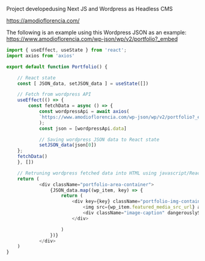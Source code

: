 Project developedusing Next JS and Wordpress as Headless CMS

https://amodioflorencia.com/

The following is an example using this Wordpress JSON as an example:
https://www.amodioflorencia.com/wp-json/wp/v2/portfolio?_embed


``` javascript
import { useEffect, useState } from 'react';
import axios from 'axios'

export default function Portfolio() {

    // React state
    const [ JSON_data, setJSON_data ] = useState([])

    // Fetch from wordpress API
    useEffect(() => {
        const fetchData = async () => {
            const wordpressApi = await axios(
            `https://www.amodioflorencia.com/wp-json/wp/v2/portfolio?_embed`,
            );
            const json = [wordpressApi.data]

            // Saving wordpress JSON data to React state
            setJSON_data(json[0])
    };
    fetchData()
    }, [])

    // Retruning wordpress fetched data into HTML using javascript/React
    return (
            <div className="portfolio-area-container">
                {JSON_data.map((wp_item, key) => {
                    return (
                        <div key={key} className="portfolio-img-container fade-in">
                            <img src={wp_item.featured_media_src_url} alt="" />
                            <div className="image-caption" dangerouslySetInnerHTML={{__html: wp_item.content.rendered}} />
                        </div>

                    )
                })}
            </div>
    )
}

```
